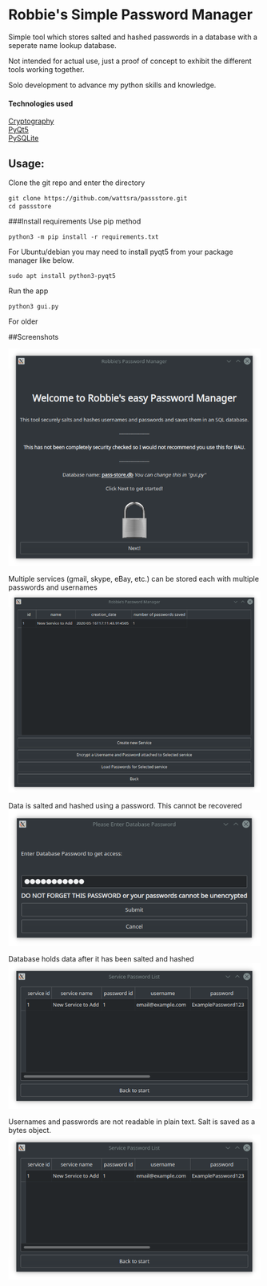 # Robbie's Simple Password Manager

Simple tool which stores salted and hashed passwords in a database
with a seperate name lookup database.

Not intended for actual use, just a proof of concept to exhibit the
different tools working together.

Solo development to advance my python skills and knowledge.

#### Technologies used

[Cryptography](https://pypi.org/project/cryptography/) <br>
[PyQt5](https://pypi.org/project/PyQt5/) <br>
[PySQLite](https://pypi.org/project/pysqlite/)

## Usage:
Clone the git repo and enter the directory
```
git clone https://github.com/wattsra/passstore.git
cd passstore
```
###Install requirements
Use pip method
```
python3 -m pip install -r requirements.txt
```
For Ubuntu/debian you may need to install pyqt5 from your package manager like below.
```
sudo apt install python3-pyqt5 
```
Run the app
```
python3 gui.py
```
For older 

##Screenshots

![Splash Menu](screenshots/firstMenu.png)

Multiple services (gmail, skype, eBay, etc.) can be stored each with multiple passwords and usernames <br>
![Main Menu](screenshots/mainMenuWithServiceListWithPassword.png)

Data is salted and hashed using a password. This cannot be recovered
![Main Menu](screenshots/databasePasswordInput.png)

Database holds data after it has been salted and hashed <br> 
![Load Passwords List](screenshots/loadPasswordlist.png)

Usernames and passwords are not readable in plain text. Salt is saved as a bytes object.
![DB view does not show in plain text](screenshots/loadPasswordlist.png)

